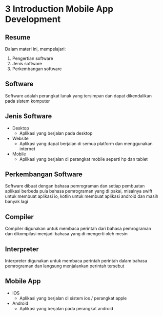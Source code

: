 # 3 Introduction Mobile App Development

## Resume
Dalam materi ini, mempelajari:
1. Pengertian software
2. Jenis software
3. Perkembangan software

## Software
Software adalah perangkat lunak yang tersimpan dan dapat dikendalikan pada sistem komputer
## Jenis Software
* Desktop
    + Aplikasi yang berjalan pada desktop
* Website
    + Aplikasi yang dapat berjalan di semua platform dan menggunakan internet
* Mobile
    + Aplikasi yang berjalan di perangkat mobile seperti hp dan tablet
## Perkembangan Software
Software dibuat dengan bahasa pemrograman dan setiap pembuatan aplikasi berbeda pula bahasa pemrograman yang di pakai, misalnya swift untuk membuat aplikasi io, kotlin untuk membuat aplikasi android dan masih banyak lagi
## Compiler
Compiler digunakan untuk membaca perintah dari bahasa pemrograman dan dikompilasi menjadi bahasa yang di mengerti oleh mesin
## Interpreter
Interpreter digunakan untuk membaca perintah perintah dalam bahasa pemrograman dan langsung menjalankan perintah tersebut
## Mobile App
* IOS
    + Aplikasi yang berjalan di sistem ios / perangkat apple
* Android 
    + Aplikasi yang berjalan pada perangkat android


